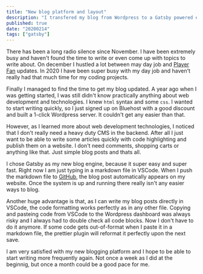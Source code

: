 ```yaml
---
title: "New blog platform and layout"
description: "I transfered my blog from Wordpress to a Gatsby powered engine."
published: true
date: "20200214"
tags: ["gatsby"]
---
```


There has been a long radio silence since November. I have been extremely busy and haven't found the time to write or even come up with topics to write about. On december I hustled a lot between may day job and [Player Fan](https://player.fan) updates. In 2020 I have been super busy with my day job and haven't really had that much time for my coding projects.

Finally I managed to find the time to get my blog updated. A year ago when I was getting started, I was still didn't know practically anything about web development and technologies. I knew `html` syntax and some `css`. I wanted to start writing quickly, so I just signed up on Bluehost with a good discount and built a 1-click Wordpress server. It couldn't get any easier than that.

However, as I learned more about web development technologies, I noticed that I don't really need a heavy duty CMS in the backend. After all I just want to be able to write some articles quickly with code highlighting and publish them on a website. I don't need comments, shopping carts or anything like that. Just simple blog posts and thats all.

I chose Gatsby as my new blog engine, because it super easy and super fast. Right now I am just typing in a markdown file in VSCode. When I push the markdown file to [GitHub](https://www.github.com), the blog post automatically appears on my website. Once the system is up and running there really isn't any easier ways to blog.

Another huge advantage is that, as I can write my blog posts directly in VSCode, the code formatting works perfectly as in any other file. Copying and pasteing code from VSCode to the Wordpress dashboard was always risky and I always had to double check all code blocks. Now I don't have to do it anymore. If some code gets out-of-format when I paste it in a markdown file, the prettier plugin will reformat it perfectly upon the next save.

I am very satisfied with my new blogging platform and I hope to be able to start writing more frequently again. Not once a week as I did at the beginnig, but once a month could be a good pace for me.

